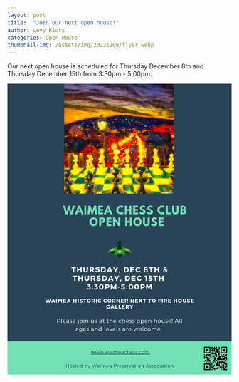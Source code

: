 ```yaml
---
layout: post
title:  "Join our next open house!"
author: Levy Klots
categories: Open House
thumbnail-img: /assets/img/20221208/flyer.webp
---
```


Our next open house is scheduled for Thursday December 8th and Thursday December 15th from 3:30pm - 5:00pm.

![Join us for our next open house](/assets/img/20221208/flyer.webp)